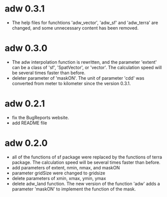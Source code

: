 # adw 0.3.1
-   The help files for funchtions 'adw_vector', 'adw_sf' and 'adw_terra' are changed, and some unnecessary content has been removed.

# adw 0.3.0
-   The adw interpolation function is rewritten, and the parameter 'extent' can be a class of 'sf', 'SpatVector', or 'vector'. The calculation speed will be several times faster than before.
-   deleter parameter of 'maskON'. The unit of parameter 'cdd' was converted from meter to kilometer since the version 0.3.1.

# adw 0.2.1

-   fix the BugReports website.
-   add README file

# adw 0.2.0

-   all of the functions of sf package were replaced by the functions of terra package. The calculation speed will be several times faster than before.
-   add parameters of extent, nmin, nmax, and maskON
-   parameter gridSize were changed to gridsize
-   delete parameters of xmin, xmax, ymin, ymax
-   delete adw_land function. The new version of the function 'adw' adds a parameter 'maskON' to implement the function of the mask.